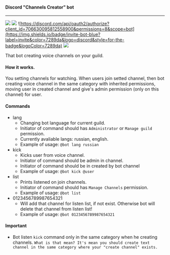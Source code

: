 #### Discord "Channels Creator" bot
---

![](https://img.shields.io/github/workflow/status/Satont/channelsbot/Node.js%20CI/master?style=for-the-badge) ![](https://img.shields.io/david/satont/channelsbot?style=for-the-badge) ![https://discord.com/api/oauth2/authorize?client_id=706630095812558900&permissions=8&scope=bot](https://img.shields.io/badge/invite-bot-blue?label=invite&color=7289da&logo=discord&style=for-the-badge&logoColor=7289da) ![](https://img.shields.io/badge/dynamic/json?logo=discord&color=7289da&label=guilds&query=length&url=http%3A%2F%2Fdschannelsbot.herokuapp.com%2Fapi%2Fv1%2Fguilds&style=for-the-badge)

That bot creating voice channels on your guild.

#### How it works.

You setting channels for watching. When users join setted channel, then bot creating voice channel in the same category with inherited permissions, moving user in created channel and give's admin permission (only on this channel) for user.

#### Commands
  - lang 
    - Changing bot language for current guild.
    - Initiator of command should has `Administrator` or `Manage guild` permission.
    - Currently avaliable langs: russian, english.
    - Example of usage: `@bot lang russian`
 - kick 
    - Kicks user from voice channel.
    - Initiator of command should be admin in channel.
    - Initiator of command should be in created by bot channel
    - Example of usage: `@bot kick @user`
  - list 
    - Prints listened on join channels.
    - Initiator of command should has `Manage Channels` permission.
    - Example of usage: `@bot list`
  - 0123456789987654321
    - Will add that channel for listen list, if not exist. Otherwise bot will delete that channel from listen list!
    - Example of usage: `@bot 0123456789987654321`

#### Important
  - Bot listen `kick` command only in the same category when he creating channels.
   `What is that mean? It's mean you should create text channel in the same category where your "create channel" exists.`
